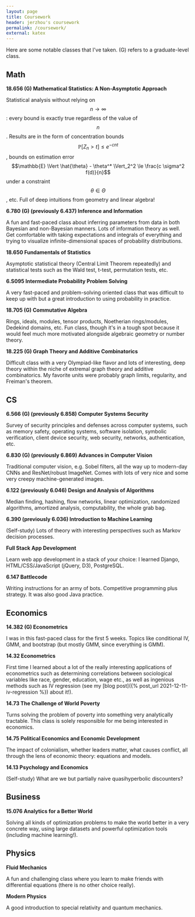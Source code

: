 ```yaml
---
layout: page
title: Coursework
header: jerzhou's coursework
permalink: /coursework/
external: katex
---
```


Here are some notable classes that I've taken. (G) refers to a graduate-level class.

## Math

**18.656 (G) Mathematical Statistics: A Non-Asymptotic Approach**

Statistical analysis without relying on $$n \to \infty$$: every bound is exactly true regardless of the value of $$n$$. Results are in the form of concentration bounds $$\mathbb{P}[Z_n > t] \le e^{-cnt}$$, bounds on estimation error $$\mathbb{E} \Vert \hat{\theta} - \theta^* \Vert_2^2 \le \frac{c \sigma^2 f(d)}{n}$$ under a constraint $$\theta \in \Theta$$, etc. Full of deep intuitions from geometry and linear algebra!

**6.780 (G) (previously 6.437) Inference and Information**

A fun and fast-paced class about inferring parameters from data in both Bayesian and non-Bayesian manners. Lots of information theory as well. Get comfortable with taking expectations and integrals of everything and trying to visualize infinite-dimensional spaces of probability distributions.

**18.650 Fundamentals of Statistics**

Asymptotic statistical theory (Central Limit Theorem repeatedly) and statistical tests such as the Wald test, t-test, permutation tests, etc.

**6.S095 Intermediate Probability Problem Solving**

A very fast-paced and problem-solving oriented class that was difficult to keep up with but a great introduction to using probability in practice.

**18.705 (G) Commutative Algebra**

Rings, ideals, modules, tensor products, Noetherian rings/modules, Dedekind domains, etc. Fun class, though it's in a tough spot because it would feel much more motivated alongside algebraic geometry or number theory.

**18.225 (G) Graph Theory and Additive Combinatorics**

Difficult class with a very Olympiad-like flavor and lots of interesting, deep theory within the niche of extremal graph theory and additive combinatorics. My favorite units were probably graph limits, regularity, and Freiman's theorem.

## CS

**6.566 (G) (previously 6.858) Computer Systems Security**

Survey of security principles and defenses across computer systems, such as memory safety, operating systems, software isolation, symbolic verification, client device security, web security, networks, authentication, etc.

**6.830 (G) (previously 6.869) Advances in Computer Vision**

Traditional computer vision, e.g. Sobel filters, all the way up to modern-day CNNs and ResNet/robust ImageNet. Comes with lots of very nice and some very creepy machine-generated images.

**6.122 (previously 6.046) Design and Analysis of Algorithms**

Median finding, hashing, flow networks, linear optimization, randomized algorithms, amortized analysis, computability, the whole grab bag.

**6.390 (previously 6.036) Introduction to Machine Learning**

(Self-study) Lots of theory with interesting perspectives such as Markov decision processes.

**Full Stack App Development**

Learn web app development in a stack of your choice: I learned Django, HTML/CSS/JavaScript (jQuery, D3), PostgreSQL.

**6.147 Battlecode**

Writing instructions for an army of bots. Competitive programming plus strategy. It was also good Java practice.

## Economics

**14.382 (G) Econometrics**

I was in this fast-paced class for the first 5 weeks. Topics like conditional IV, GMM, and bootstrap (but mostly GMM, since everything is GMM).

**14.32 Econometrics**

First time I learned about a lot of the really interesting applications of econometrics such as determining correlations between sociological variables like race, gender, education, wage etc., as well as ingenious methods such as IV regression (see my [blog post]({% post_url 2021-12-11-iv-regression %}) about it!).

**14.73 The Challenge of World Poverty**

Turns solving the problem of poverty into something very analytically tractable. This class is solely responsible for me being interested in economics.

**14.75 Political Economics and Economic Development**

The impact of colonialism, whether leaders matter, what causes conflict, all through the lens of economic theory: equations and models.

**14.13 Psychology and Economics**

(Self-study) What are we but partially naive quasihyperbolic discounters?

## Business

**15.076 Analytics for a Better World**

Solving all kinds of optimization problems to make the world better in a very concrete way, using large datasets and powerful optimization tools (including machine learning!).

## Physics

**Fluid Mechanics**

A fun and challenging class where you learn to make friends with differential equations (there is no other choice really).

**Modern Physics**

A good introduction to special relativity and quantum mechanics.

